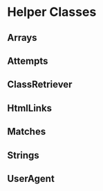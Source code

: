 # Helper Classes

## Arrays

## Attempts

## ClassRetriever 

## HtmlLinks

## Matches

## Strings

## UserAgent
